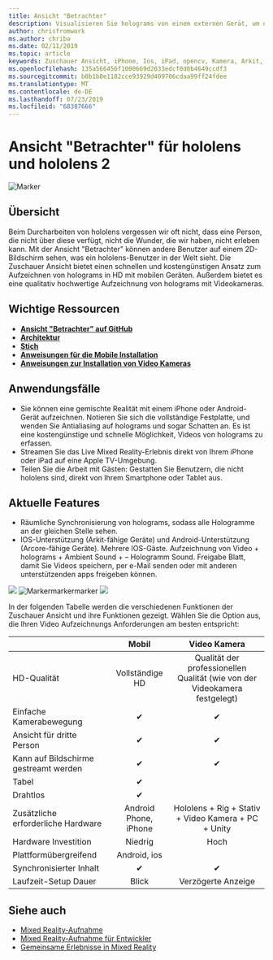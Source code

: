 ```yaml
---
title: Ansicht "Betrachter"
description: Visualisieren Sie holograms von einem externen Gerät, um eine gemischte Realität auf einem externen Bildschirm zu demonstrieren oder ein Video mit gemischter Realität zu erfassen.
author: chrisfromwork
ms.author: chriba
ms.date: 02/11/2019
ms.topic: article
keywords: Zuschauer Ansicht, iPhone, Ios, iPad, opencv, Kamera, Arkit, hololens, Mixed Reality, mixedrealitytoolkit, Demo, Datensatz
ms.openlocfilehash: 135a566456f1000669d2033edcf0d0b4649ccdf3
ms.sourcegitcommit: b0b1b8e1182cce93929d409706cdaa99ff24fdee
ms.translationtype: MT
ms.contentlocale: de-DE
ms.lasthandoff: 07/23/2019
ms.locfileid: "68387666"
---
```

# <a name="spectator-view-for-hololens-and-hololens-2"></a>Ansicht "Betrachter" für hololens und hololens 2

![Marker](images/SpecViewPhoneHero.jpg)

## <a name="overview"></a>Übersicht

Beim Durcharbeiten von hololens vergessen wir oft nicht, dass eine Person, die nicht über diese verfügt, nicht die Wunder, die wir haben, nicht erleben kann. Mit der Ansicht "Betrachter" können andere Benutzer auf einem 2D-Bildschirm sehen, was ein hololens-Benutzer in der Welt sieht.
Die Zuschauer Ansicht bietet einen schnellen und kostengünstigen Ansatz zum Aufzeichnen von holograms in HD mit mobilen Geräten. Außerdem bietet es eine qualitativ hochwertige Aufzeichnung von holograms mit Videokameras.

## <a name="key-resources"></a>Wichtige Ressourcen

* [**Ansicht "Betrachter" auf GitHub**](https://github.com/microsoft/MixedReality-SpectatorView)
* [**Architektur**](https://github.com/microsoft/MixedReality-SpectatorView/blob/master/doc/SpectatorView.Architecture.md)
* [**Stich**](https://github.com/microsoft/MixedReality-SpectatorView/tree/master/samples)
* [**Anweisungen für die Mobile Installation**](https://github.com/microsoft/MixedReality-SpectatorView/blob/master/doc/SpectatorView.Setup.md)
* [**Anweisungen zur Installation von Video Kameras**](https://github.com/microsoft/MixedReality-SpectatorView/blob/master/doc/SpectatorView.Setup.VideoCamera.md)

## <a name="use-cases"></a>Anwendungsfälle
* Sie können eine gemischte Realität mit einem iPhone oder Android-Gerät aufzeichnen. Notieren Sie sich die vollständige Festplatte, und wenden Sie Antialiasing auf holograms und sogar Schatten an. Es ist eine kostengünstige und schnelle Möglichkeit, Videos von holograms zu erfassen.
* Streamen Sie das Live Mixed Reality-Erlebnis direkt von Ihrem iPhone oder iPad auf eine Apple TV-Umgebung.
* Teilen Sie die Arbeit mit Gästen: Gestatten Sie Benutzern, die nicht hololens sind, direkt von Ihrem Smartphone oder Tablet aus.

## <a name="current-features"></a>Aktuelle Features

* Räumliche Synchronisierung von holograms, sodass alle Hologramme an der gleichen Stelle sehen.
* IOS-Unterstützung (Arkit-fähige Geräte) und Android-Unterstützung (Arcore-fähige Geräte).
Mehrere IOS-Gäste.
Aufzeichnung von Video + holograms + Ambient Sound + – Hologramm Sound.
Freigabe Blatt, damit Sie Videos speichern, per e-Mail senden oder mit anderen unterstützenden apps freigeben können.

![](images/SpecViewPhoneDemo.jpg)
 ![Markermarkermarker](images/hololensspectatorview-500px.jpg) ![](images/spectatorview-300px.png)

In der folgenden Tabelle werden die verschiedenen Funktionen der Zuschauer Ansicht und ihre Funktionen gezeigt. Wählen Sie die Option aus, die Ihren Video Aufzeichnungs Anforderungen am besten entspricht:

|                                      | Mobil                  |                    Video Kamera              |
|--------------------------------------|:-----------------------:|:-------------------------------------------:|
| HD-Qualität                           |         Vollständige HD         |        Qualität der professionellen Qualität (wie von der Videokamera festgelegt)      |
| Einfache Kamerabewegung                 |            ✔            |                      ✔                      |
| Ansicht für dritte Person                    |            ✔            |                      ✔                      |
| Kann auf Bildschirme gestreamt werden           |            ✔            |                      ✔                      |
| Tabel                             |            ✔            |                                             |
| Drahtlos                             |            ✔            |                                             |
| Zusätzliche erforderliche Hardware         |     Android Phone, iPhone    | Hololens + Rig + Stativ + Video Kamera + PC + Unity |
| Hardware Investition                  |           Niedrig            |                     Hoch                    |
| Plattformübergreifend                       |           Android, ios   |                                             |
| Synchronisierter Inhalt                 |            ✔            |                      ✔                      |
| Laufzeit-Setup Dauer               |         Blick          |                     Verzögerte Anzeige                    |
## <a name="see-also"></a>Siehe auch

* [Mixed Reality-Aufnahme](mixed-reality-capture.md) 
* [Mixed Reality-Aufnahme für Entwickler](mixed-reality-capture-for-developers.md)
* [Gemeinsame Erlebnisse in Mixed Reality](shared-experiences-in-mixed-reality.md)
